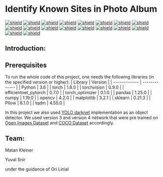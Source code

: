 # Identify Known Sites in Photo Album
 
[![shield](https://img.shields.io/badge/machine-learning-purple)](https://memegenerator.net/instance/55888623/x-x-everywhere-machine-learning-machine-learning-everywhere)
[![shield](https://img.shields.io/badge/python-3.6-blue)](https://www.python.org/)
[![shield](https://img.shields.io/badge/torch-1.8.0-green)](https://pytorch.org/)
[![shield](https://img.shields.io/badge/torchvision-0.9.0-green)](http://pytorch.org/vision/stable/index.html)
[![shield](https://img.shields.io/badge/efficientnet_pytorch-0.7.0-green)](https://github.com/lukemelas/EfficientNet-PyTorch)
[![shield](https://img.shields.io/badge/torch_optimizer-0.1.0-green)](https://pypi.org/project/torch-optimizer/)
[![shield](https://img.shields.io/badge/pandas-0.25.0-green)](https://pandas.pydata.org/)
[![shield](https://img.shields.io/badge/numpy-1.19.5-green)](https://numpy.org/)
[![shield](https://img.shields.io/badge/opencv-0.25.0-green)](https://opencv.org/)
[![shield](https://img.shields.io/badge/matplotlib-1.19.5-green)](https://matplotlib.org/)
[![shield](https://img.shields.io/badge/sklearn-0.21.3-green)](https://scikit-learn.org/stable/)
[![shield](https://img.shields.io/badge/PIllow-6.1.0-green)](https://pillow.readthedocs.io/en/stable/)
[![shield](https://img.shields.io/badge/tqdm-4.55.0-green)](https://github.com/tqdm/tqdm)
[![shield](https://img.shields.io/badge/yolo-v3-yellow)](https://pjreddie.com/darknet/yolo/)
[![shield](https://img.shields.io/badge/yolo-v4-yellow)](https://github.com/AlexeyAB/darknet)
[![shield](https://img.shields.io/badge/GLD-v2-red)](https://storage.googleapis.com/gld-v2/web/index.html)
[![shield](https://img.shields.io/badge/OpenImagesDataset-v4-red)](https://storage.googleapis.com/openimages/web/factsfigures_v4.html)
[![shield](https://img.shields.io/badge/COCO-Dataset-red)](https://storage.googleapis.com/gld-v2/web/index.html)

## Introduction:

## Prerequisites
To run the whole code of this project, one needs the following libraries (in the specified version or higher):
| Library | Version |
| ------------- | ------------- |
| Python | 3.6 |
| torch | 1.8.0 |
| torchvision | 0.9.0 |
| efficientnet_pytorch | 0.7.0 |
| torch_optimizer | 0.1.0 |
| pandas | 1.25.0 |
| numpy | 1.19.0 |
| opencv | 4.2.0 |
| matplotlib | 3.2.1 |
| sklearn | 0.21.3 |
| PIlow | 6.1.0 |
| tqdm | 4.55.0 |

In this project we also used [YOLO darknet]("https://github.com/AlexeyAB/darknet") implementation as an object detector. We used version 3 and version 4 network that were pre trained on [Open Images Dataset](https://storage.googleapis.com/openimages/web/factsfigures_v4.html) and [COCO Dataset](https://storage.googleapis.com/gld-v2/web/index.html) accordingly. 

## Team:

Matan Kleiner 

Yuval Snir 

under the guidance of Ori Linial
